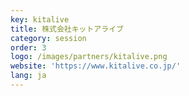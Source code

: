 ```yaml
---
key: kitalive
title: 株式会社キットアライブ
category: session
order: 3
logo: /images/partners/kitalive.png
website: 'https://www.kitalive.co.jp/'
lang: ja
---
```

